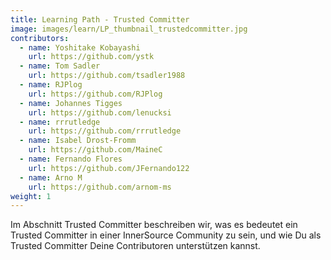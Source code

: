 ```yaml
---
title: Learning Path - Trusted Committer
image: images/learn/LP_thumbnail_trustedcommitter.jpg
contributors:
  - name: Yoshitake Kobayashi
    url: https://github.com/ystk
  - name: Tom Sadler
    url: https://github.com/tsadler1988
  - name: RJPlog
    url: https://github.com/RJPlog
  - name: Johannes Tigges
    url: https://github.com/lenucksi
  - name: rrrutledge
    url: https://github.com/rrrutledge
  - name: Isabel Drost-Fromm
    url: https://github.com/MaineC
  - name: Fernando Flores
    url: https://github.com/JFernando122
  - name: Arno M
    url: https://github.com/arnom-ms
weight: 1
---
```


Im Abschnitt Trusted Committer beschreiben wir, was es bedeutet ein Trusted Committer in einer InnerSource Community zu sein, und wie Du als Trusted Committer Deine Contributoren unterstützen kannst.
<!--- This file autogenerated from https://github.com/InnerSourceCommons/InnerSourceLearningPath/blob/master/scripts -->